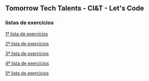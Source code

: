 ## Tomorrow Tech Talents - CI&T - Let's Code

### listas de exercícios

[1ª lista de exercícios](https://github.com/TomorrowTechTalents/listas_de_exercicios/tree/development/src/lista_de_exercícios01)

[2ª lista de exercícios](https://github.com/TomorrowTechTalents/listas_de_exercicios/tree/development/src/lista_de_exercícios02)

[3ª lista de exercícios](https://github.com/TomorrowTechTalents/listas_de_exercicios/tree/development/src/lista_de_exercícios03)

[4ª lista de exercícios](https://github.com/TomorrowTechTalents/listas_de_exercicios/tree/development/src/lista_de_exercícios04)

[5ª lista de exercícios](https://github.com/TomorrowTechTalents/listas_de_exercicios/tree/development/src/lista_de_exercícios05)

<!--

**Here are some ideas to get you started:**

🙋‍♀️ A short introduction - what is your organization all about?
🌈 Contribution guidelines - how can the community get involved?
👩‍💻 Useful resources - where can the community find your docs? Is there anything else the community should know?
🍿 Fun facts - what does your team eat for breakfast?
🧙 Remember, you can do mighty things with the power of [Markdown](https://docs.github.com/github/writing-on-github/getting-started-with-writing-and-formatting-on-github/basic-writing-and-formatting-syntax)
-->
